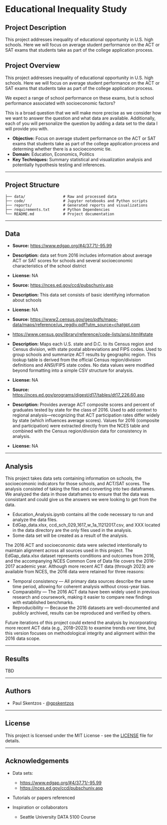 # Educational Inequality Study

## Project Description

This project addresses inequality of educational opportunity in U.S. high schools. Here we will focus on average student performance on the ACT or SAT exams that students take as part of the college application process.
## Project Overview

This project addresses inequality of educational opportunity in U.S. high schools. Here we will focus on average student performance on the ACT or SAT exams that students take as part of the college application process.

We expect a range of school performance on these exams, but is school performance associated with socioeconomic factors?

This is a broad question that we will make more precise as we consider how we want to answer the question and what data are available. Additionally, each of you will personalize the question by adding a data set to the data I will provide you with.

- **Objective:** Focus on average student performance on the ACT or SAT exams that students take as part of the college application process and determing whether there is a socioeconomic tie.
- **Domain:** Education, Economics, Politics
- **Key Techniques:** Summary statistical and visualization analysis and potentially hypothesis testing and inferences.

---

## Project Structure

```
├── data/                 # Raw and processed data
├── code/                 # Jupyter notebooks and Python scripts
├── reports/              # Generated reports and visualizations
├── requirements.txt      # Python Dependencies
└── README.md             # Project documentation
```

---

## Data

- **Source:** https://www.edgap.org/#4/37.71/-95.99
- **Description:** data set from 2016 includes information about average ACT or SAT scores for schools and several socioeconomic characteristics of the school district
- **License:** NA


- **Source:** https://nces.ed.gov/ccd/pubschuniv.asp
- **Description:** This data set consists of basic identifying information about schools
- **License:** NA

- **Source:** https://www2.census.gov/geo/pdfs/maps-data/maps/reference/us_regdiv.pdf?utm_source=chatgpt.com
- https://www.census.gov/library/reference/code-lists/ansi.html#state
- **Description:** Maps each U.S. state and D.C. to its Census region and Census division, with state postal abbreviations and FIPS codes. Used to group schools and summarize ACT results by geographic region. This lookup table is derived from the official Census region/division definitions and ANSI/FIPS state codes. No data values were modified beyond formatting into a simple CSV structure for analysis.
- **License:** NA

- **Source:** https://nces.ed.gov/programs/digest/d17/tables/dt17_226.60.asp
- **Description:** Provides average ACT composite scores and percent of graduates tested by state for the class of 2016. Used to add context to regional analysis—recognizing that ACT participation rates differ widely by state (which influences average scores). Values for 2016 (composite and participation) were extracted directly from the NCES table and combined with the Census region/division data for consistency in analysis.
- **License:** NA
---

## Analysis


This project takes data sets containing information on schools, the socioecomonic indicators for those schools, and ACT/SAT scores. The analysis consisted of taking the files and converting into two dataframes. We analyzed the data in those dataframes to ensure that the data was consistant and could give us the answers we were looking to get from the data.

- Education_Analysis.ipynb contains all the code necessary to run and analyze the data files. 
- EdGap_data.xlsx, ccd_sch_029_1617_w_1a_11212017.csv, and XXX located in the data directory are the only files used in the analysis. 
- Some data set will be created as a result of the analysis. 

The 2016 ACT and socioeconomic data were selected intentionally to maintain alignment across all sources used in this project. The EdGap_data.xlsx dataset represents conditions and outcomes from 2016, and the accompanying NCES Common Core of Data file covers the 2016–2017 academic year.
Although more recent ACT data (through 2023) are available from NCES, the 2016 data were retained for three reasons:
- Temporal consistency — All primary data sources describe the same time period, allowing for coherent analysis without cross-year bias.
- Comparability — The 2016 ACT data have been widely used in previous research and coursework, making it easier to compare new findings with established benchmarks.
- Reproducibility — Because the 2016 datasets are well-documented and publicly archived, results can be reproduced and verified by others.

Future iterations of this project could extend the analysis by incorporating more recent ACT data (e.g., 2018–2023) to examine trends over time, but this version focuses on methodological integrity and alignment within the 2016 data scope.

---

## Results

TBD

---

## Authors

- Paul Skentzos - [@gpskentzos](https://github.com/gpskentzos)

---

## License

This project is licensed under the MIT License - see the [LICENSE](LICENSE) file for details.

---

## Acknowledgements

- Data sets: 
  - https://www.edgap.org/#4/37.71/-95.99
  - https://nces.ed.gov/ccd/pubschuniv.asp

- Tutorials or papers referenced

- Inspiration or collaborators
	- Seattle University DATA 5100 Course